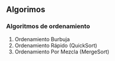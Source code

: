 ## Algorimos

### Algoritmos de ordenamiento

1. Ordenamiento Burbuja
2. Ordenamiento Rápido (QuickSort)
3. Ordenamiento Por Mezcla (MergeSort)